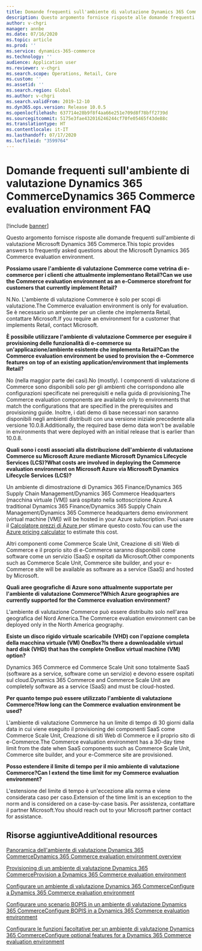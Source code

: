 ```yaml
---
title: Domande frequenti sull'ambiente di valutazione Dynamics 365 Commerce
description: Questo argomento fornisce risposte alle domande frequenti sull'ambiente di valutazione Microsoft Dynamics 365 Commerce.
author: v-chgri
manager: annbe
ms.date: 07/16/2020
ms.topic: article
ms.prod: ''
ms.service: dynamics-365-commerce
ms.technology: ''
audience: Application user
ms.reviewer: v-chgri
ms.search.scope: Operations, Retail, Core
ms.custom: ''
ms.assetid: ''
ms.search.region: Global
ms.author: v-chgri
ms.search.validFrom: 2019-12-10
ms.dyn365.ops.version: Release 10.0.5
ms.openlocfilehash: 637714e28b9f8f4aa66e251e709d8f78bff2739d
ms.sourcegitcommit: 5175e3fae432016246244cf70fe05465f43de88c
ms.translationtype: HT
ms.contentlocale: it-IT
ms.lasthandoff: 07/17/2020
ms.locfileid: "3599764"
---
```

# <a name="dynamics-365-commerce-evaluation-environment-faq"></a><span data-ttu-id="e89de-103">Domande frequenti sull'ambiente di valutazione Dynamics 365 Commerce</span><span class="sxs-lookup"><span data-stu-id="e89de-103">Dynamics 365 Commerce evaluation environment FAQ</span></span>

[!include [banner](includes/banner.md)]

<span data-ttu-id="e89de-104">Questo argomento fornisce risposte alle domande frequenti sull'ambiente di valutazione Microsoft Dynamics 365 Commerce.</span><span class="sxs-lookup"><span data-stu-id="e89de-104">This topic provides answers to frequently asked questions about the Microsoft Dynamics 365 Commerce evaluation environment.</span></span>

<span data-ttu-id="e89de-105">**Possiamo usare l'ambiente di valutazione Commerce come vetrina di e-commerce per i clienti che attualmente implementano Retail?**</span><span class="sxs-lookup"><span data-stu-id="e89de-105">**Can we use the Commerce evaluation environment as an e-Commerce storefront for customers that currently implement Retail?**</span></span>

<span data-ttu-id="e89de-106">N.</span><span class="sxs-lookup"><span data-stu-id="e89de-106">No.</span></span> <span data-ttu-id="e89de-107">L'ambiente di valutazione Commerce è solo per scopi di valutazione.</span><span class="sxs-lookup"><span data-stu-id="e89de-107">The Commerce evaluation environment is only for evaluation.</span></span> <span data-ttu-id="e89de-108">Se è necessario un ambiente per un cliente che implementa Retail, contattare Microsoft.</span><span class="sxs-lookup"><span data-stu-id="e89de-108">If you require an environment for a customer that implements Retail, contact Microsoft.</span></span>

<span data-ttu-id="e89de-109">**È possibile utilizzare l'ambiente di valutazione Commerce per eseguire il provisioning delle funzionalità di e-commerce su un'applicazione/ambiente esistente che implementa Retail?**</span><span class="sxs-lookup"><span data-stu-id="e89de-109">**Can the Commerce evaluation environment be used to provision the e-Commerce features on top of an existing application/environment that implements Retail?**</span></span>

<span data-ttu-id="e89de-110">No (nella maggior parte dei casi).</span><span class="sxs-lookup"><span data-stu-id="e89de-110">No (mostly).</span></span> <span data-ttu-id="e89de-111">I componenti di valutazione di Commerce sono disponibili solo per gli ambienti che corrispondono alle configurazioni specificate nei prerequisiti e nella guida di provisioning.</span><span class="sxs-lookup"><span data-stu-id="e89de-111">The Commerce evaluation components are available only to environments that match the configurations that are specified in the prerequisites and provisioning guide.</span></span> <span data-ttu-id="e89de-112">Inoltre, i dati demo di base necessari non saranno disponibili negli ambienti distribuiti con una versione iniziale precedente alla versione 10.0.8.</span><span class="sxs-lookup"><span data-stu-id="e89de-112">Additionally, the required base demo data won't be available in environments that were deployed with an initial release that is earlier than 10.0.8.</span></span> 

<span data-ttu-id="e89de-113">**Quali sono i costi associati alla distribuzione dell'ambiente di valutazione Commerce su Microsoft Azure mediante Microsoft Dynamics Lifecycle Services (LCS)?**</span><span class="sxs-lookup"><span data-stu-id="e89de-113">**What costs are involved in deploying the Commerce evaluation environment on Microsoft Azure via Microsoft Dynamics Lifecycle Services (LCS)?**</span></span>

<span data-ttu-id="e89de-114">Un ambiente di dimostrazione di Dynamics 365 Finance/Dynamics 365 Supply Chain Management/Dynamics 365 Commerce Headquarters (macchina virtuale \[VM\]) sarà ospitato nella sottoscrizione Azure.</span><span class="sxs-lookup"><span data-stu-id="e89de-114">A traditional Dynamics 365 Finance/Dynamics 365 Supply Chain Management/Dynamics 365 Commerce headquarters demo environment (virtual machine \[VM\]) will be hosted in your Azure subscription.</span></span> <span data-ttu-id="e89de-115">Puoi usare il [Calcolatore prezzi di Azure ](https://azure.microsoft.com/pricing/calculator/) per stimare questo costo.</span><span class="sxs-lookup"><span data-stu-id="e89de-115">You can use the [Azure pricing calculator](https://azure.microsoft.com/pricing/calculator/) to estimate this cost.</span></span>

<span data-ttu-id="e89de-116">Altri componenti come Commerce Scale Unit, Creazione di siti Web di Commerce e il proprio sito di e-Commerce saranno disponibili come software come un servizio (SaaS) e ospitati da Microsoft.</span><span class="sxs-lookup"><span data-stu-id="e89de-116">Other components such as Commerce Scale Unit, Commerce site builder, and your e-Commerce site will be available as software as a service (SaaS) and hosted by Microsoft.</span></span>

<span data-ttu-id="e89de-117">**Quali aree geografiche di Azure sono attualmente supportate per l'ambiente di valutazione Commerce?**</span><span class="sxs-lookup"><span data-stu-id="e89de-117">**Which Azure geographies are currently supported for the Commerce evaluation environment?**</span></span>

<span data-ttu-id="e89de-118">L'ambiente di valutazione Commerce può essere distribuito solo nell'area geografica del Nord America.</span><span class="sxs-lookup"><span data-stu-id="e89de-118">The Commerce evaluation environment can be deployed only in the North America geography.</span></span>

<span data-ttu-id="e89de-119">**Esiste un disco rigido virtuale scaricabile (VHD) con l'opzione completa della macchina virtuale (VM) OneBox?**</span><span class="sxs-lookup"><span data-stu-id="e89de-119">**Is there a downloadable virtual hard disk (VHD) that has the complete OneBox virtual machine (VM) option?**</span></span>

<span data-ttu-id="e89de-120">Dynamics 365 Commerce ed Commerce Scale Unit sono totalmente SaaS (software as a service, software come un servizio) e devono essere ospitati sul cloud.</span><span class="sxs-lookup"><span data-stu-id="e89de-120">Dynamics 365 Commerce and Commerce Scale Unit are completely software as a service (SaaS) and must be cloud-hosted.</span></span>

<span data-ttu-id="e89de-121">**Per quanto tempo può essere utilizzato l'ambiente di valutazione Commerce?**</span><span class="sxs-lookup"><span data-stu-id="e89de-121">**How long can the Commerce evaluation environment be used?**</span></span>

<span data-ttu-id="e89de-122">L'ambiente di valutazione Commerce ha un limite di tempo di 30 giorni dalla data in cui viene eseguito il provisioning dei componenti SaaS come Commerce Scale Unit, Creazione di siti Web di Commerce e il proprio sito di e-Commerce.</span><span class="sxs-lookup"><span data-stu-id="e89de-122">The Commerce evaluation environment has a 30-day time limit from the date when SaaS components such as Commerce Scale Unit, Commerce site builder, and your e-Commerce site are provisioned.</span></span>

<span data-ttu-id="e89de-123">**Posso estendere il limite di tempo per il mio ambiente di valutazione Commerce?**</span><span class="sxs-lookup"><span data-stu-id="e89de-123">**Can I extend the time limit for my Commerce evaluation environment?**</span></span>

<span data-ttu-id="e89de-124">L'estensione del limite di tempo è un'eccezione alla norma e viene considerata caso per caso.</span><span class="sxs-lookup"><span data-stu-id="e89de-124">Extension of the time limit is an exception to the norm and is considered on a case-by-case basis.</span></span> <span data-ttu-id="e89de-125">Per assistenza, contattare il partner Microsoft.</span><span class="sxs-lookup"><span data-stu-id="e89de-125">You should reach out to your Microsoft partner contact for assistance.</span></span>

## <a name="additional-resources"></a><span data-ttu-id="e89de-126">Risorse aggiuntive</span><span class="sxs-lookup"><span data-stu-id="e89de-126">Additional resources</span></span>

[<span data-ttu-id="e89de-127">Panoramica dell'ambiente di valutazione Dynamics 365 Commerce</span><span class="sxs-lookup"><span data-stu-id="e89de-127">Dynamics 365 Commerce evaluation environment overview</span></span>](cpe-overview.md)

[<span data-ttu-id="e89de-128">Provisioning di un ambiente di valutazione Dynamics 365 Commerce</span><span class="sxs-lookup"><span data-stu-id="e89de-128">Provision a Dynamics 365 Commerce evaluation environment</span></span>](provisioning-guide.md)

[<span data-ttu-id="e89de-129">Configurare un ambiente di valutazione Dynamics 365 Commerce</span><span class="sxs-lookup"><span data-stu-id="e89de-129">Configure a Dynamics 365 Commerce evaluation environment</span></span>](cpe-post-provisioning.md)

[<span data-ttu-id="e89de-130">Configurare uno scenario BOPIS in un ambiente di valutazione Dynamics 365 Commerce</span><span class="sxs-lookup"><span data-stu-id="e89de-130">Configure BOPIS in a Dynamics 365 Commerce evaluation environment</span></span>](cpe-bopis.md)

[<span data-ttu-id="e89de-131">Configurare le funzioni facoltative per un ambiente di valutazione Dynamics 365 Commerce</span><span class="sxs-lookup"><span data-stu-id="e89de-131">Configure optional features for a Dynamics 365 Commerce evaluation environment</span></span>](cpe-optional-features.md)
